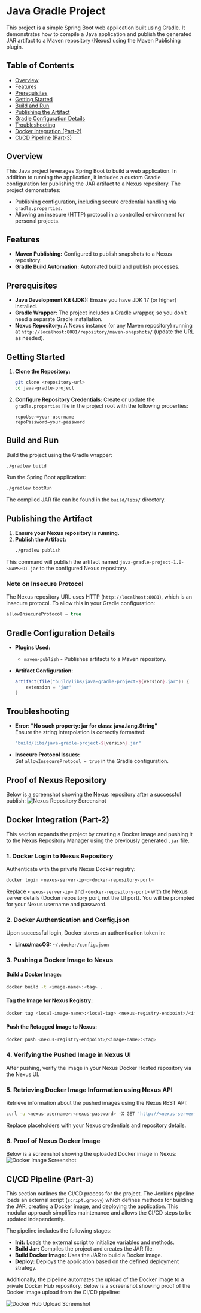 # Java Gradle Project

This project is a simple Spring Boot web application built using Gradle. It demonstrates how to compile a Java application and publish the generated JAR artifact to a Maven repository (Nexus) using the Maven Publishing plugin.

## Table of Contents

- [Overview](#overview)
- [Features](#features)
- [Prerequisites](#prerequisites)
- [Getting Started](#getting-started)
- [Build and Run](#build-and-run)
- [Publishing the Artifact](#publishing-the-artifact)
- [Gradle Configuration Details](#gradle-configuration-details)
- [Troubleshooting](#troubleshooting)
- [Docker Integration (Part-2)](#docker-integration-part-2)
- [CI/CD Pipeline (Part-3)](#cicd-pipeline-part-3)

## Overview

This Java project leverages Spring Boot to build a web application. In addition to running the application, it includes a custom Gradle configuration for publishing the JAR artifact to a Nexus repository. The project demonstrates:
- Publishing configuration, including secure credential handling via `gradle.properties`.
- Allowing an insecure (HTTP) protocol in a controlled environment for personal projects.

## Features

- **Maven Publishing:** Configured to publish snapshots to a Nexus repository.
- **Gradle Build Automation:** Automated build and publish processes.

## Prerequisites

- **Java Development Kit (JDK):** Ensure you have JDK 17 (or higher) installed.
- **Gradle Wrapper:** The project includes a Gradle wrapper, so you don’t need a separate Gradle installation.
- **Nexus Repository:** A Nexus instance (or any Maven repository) running at `http://localhost:8081/repository/maven-snapshots/` (update the URL as needed).

## Getting Started

1. **Clone the Repository:**
   ```sh
   git clone <repository-url>
   cd java-gradle-project
   ```

2. **Configure Repository Credentials:**
   Create or update the `gradle.properties` file in the project root with the following properties:
   ```properties
   repoUser=your-username
   repoPassword=your-password
   ```

## Build and Run

Build the project using the Gradle wrapper:
```sh
./gradlew build
```

Run the Spring Boot application:
```sh
./gradlew bootRun
```
The compiled JAR file can be found in the `build/libs/` directory.

## Publishing the Artifact

1. **Ensure your Nexus repository is running.**
2. **Publish the Artifact:**
   ```sh
   ./gradlew publish
   ```
This command will publish the artifact named `java-gradle-project-1.0-SNAPSHOT.jar` to the configured Nexus repository.

### Note on Insecure Protocol

The Nexus repository URL uses HTTP (`http://localhost:8081`), which is an insecure protocol. To allow this in your Gradle configuration:
```groovy
allowInsecureProtocol = true
```

## Gradle Configuration Details

- **Plugins Used:**
  - `maven-publish` - Publishes artifacts to a Maven repository.

- **Artifact Configuration:**
  ```groovy
  artifact(file("build/libs/java-gradle-project-${version}.jar")) {
      extension = 'jar'
  }
  ```

## Troubleshooting

- **Error: "No such property: jar for class: java.lang.String"**  
  Ensure the string interpolation is correctly formatted:
  ```groovy
  "build/libs/java-gradle-project-${version}.jar"
  ```

- **Insecure Protocol Issues:**  
  Set `allowInsecureProtocol = true` in the Gradle configuration.

## Proof of Nexus Repository

Below is a screenshot showing the Nexus repository after a successful publish:
![Nexus Repository Screenshot](screenshot/nexus-screenshot.png)

## Docker Integration (Part-2)

This section expands the project by creating a Docker image and pushing it to the Nexus Repository Manager using the previously generated `.jar` file.

### 1. Docker Login to Nexus Repository

Authenticate with the private Nexus Docker registry:
```sh
docker login <nexus-server-ip>:<docker-repository-port>
```
Replace `<nexus-server-ip>` and `<docker-repository-port>` with the Nexus server details (Docker repository port, not the UI port). You will be prompted for your Nexus username and password.

### 2. Docker Authentication and Config.json

Upon successful login, Docker stores an authentication token in:
- **Linux/macOS:** `~/.docker/config.json`

### 3. Pushing a Docker Image to Nexus

#### Build a Docker Image:
```sh
docker build -t <image-name>:<tag> .
```

#### Tag the Image for Nexus Registry:
```sh
docker tag <local-image-name>:<local-tag> <nexus-registry-endpoint>/<image-name>:<tag>
```

#### Push the Retagged Image to Nexus:
```sh
docker push <nexus-registry-endpoint>/<image-name>:<tag>
```

### 4. Verifying the Pushed Image in Nexus UI

After pushing, verify the image in your Nexus Docker Hosted repository via the Nexus UI.

### 5. Retrieving Docker Image Information using Nexus API

Retrieve information about the pushed images using the Nexus REST API:
```sh
curl -u <nexus-username>:<nexus-password> -X GET 'http://<nexus-server-ip>:8081/service/rest/v1/components?repository=<docker-repository-name>'
```
Replace placeholders with your Nexus credentials and repository details.

### 6. Proof of Nexus Docker Image

Below is a screenshot showing the uploaded Docker image in Nexus:
![Docker Image Screenshot](screenshot/docker-screenshot.png)

## CI/CD Pipeline (Part-3)

This section outlines the CI/CD process for the project. The Jenkins pipeline loads an external script (`script.groovy`) which defines methods for building the JAR, creating a Docker image, and deploying the application. This modular approach simplifies maintenance and allows the CI/CD steps to be updated independently.

The pipeline includes the following stages:
- **Init:** Loads the external script to initialize variables and methods.
- **Build Jar:** Compiles the project and creates the JAR file.
- **Build Docker Image:** Uses the JAR to build a Docker image.
- **Deploy:** Deploys the application based on the defined deployment strategy.

Additionally, the pipeline automates the upload of the Docker image to a private Docker Hub repository. Below is a screenshot showing proof of the Docker image upload from the CI/CD pipeline:

![Docker Hub Upload Screenshot](screenshot/dockerhub-screenshot.png)

